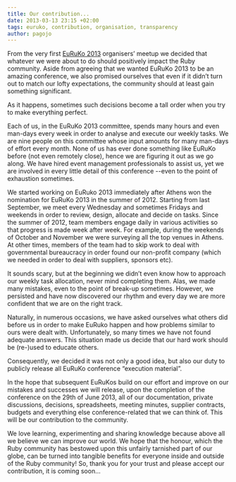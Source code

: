 ```yaml
---
title: Our contribution...
date: 2013-03-13 23:15 +02:00
tags: euruko, contribution, organisation, transparency
author: pagojo
---
```

From the very first [EuRuKo 2013](http://euruko2013.org) organisers’ meetup we decided that whatever we were about to do should positively impact the Ruby community. Aside from agreeing that we wanted EuRuKo 2013 to be an amazing conference, we also promised ourselves that even if it didn’t turn out to match our lofty expectations, the community should at least gain something significant.

As it happens, sometimes such decisions become a tall order when you try to make everything perfect.

Each of us, in the EuRuKo 2013 committee, spends many hours and even man-days every week in order to analyse and execute our weekly tasks. We are nine people on this committee whose input amounts for many man-days of effort every month.  None of us has ever done something like EuRuKo before (not even remotely close), hence we are figuring it out as we go along. We have hired event management professionals to assist us, yet we are involved in every little detail of this conference --even to the point of exhaustion sometimes.

We started working on EuRuko 2013 immediately after Athens won the nomination for EuRuKo 2013 in the summer of 2012. Starting from last September, we meet every Wednesday and sometimes Fridays and weekends in order to review, design, allocate and decide on tasks. Since the summer of 2012, team members engage daily in various activities so that progress is made week after week. For example, during the weekends of October and November we were surveying all the top venues in Athens. At other times, members of the team had to skip work to deal with governmental bureaucracy in order found our non-profit company (which we needed in order to deal with suppliers, sponsors etc).

It sounds scary, but at the beginning we didn’t even know how to approach our weekly task allocation, never mind completing them. Alas, we made many mistakes, even to the point of break-up sometimes. However, we persisted and have now discovered our rhythm and every day we are more confident that we are on the right track.

Naturally, in numerous occasions, we have asked ourselves what others did before us in order to make EuRuko happen and how problems similar to ours were dealt with. Unfortunately, so many times we have not found adequate answers. This situation made us decide that our hard work should be (re-)used to educate others.

Consequently, we decided it was not only a good idea, but also our duty to publicly release all EuRuKo conference “execution material”.

In the hope that subsequent EuRuKos build on our effort and improve on our mistakes and successes  we will release, upon the completion of the conference on the 29th of June 2013,  all of our documentation, private discussions, decisions, spreadsheets, meeting minutes, supplier contracts, budgets and everything else conference-related that we can think of. This will be our contribution to the community.

We love learning, experimenting and sharing knowledge because above all we believe we can improve our world. We hope that the honour, which the Ruby community has bestowed upon this unfairly tarnished part of our globe, can be turned into tangible benefits for everyone inside and outside of the Ruby community! So, thank you for your trust and please accept our contribution, it is coming soon...
